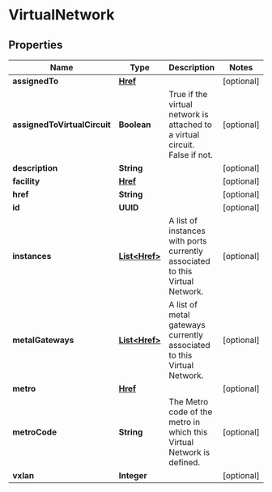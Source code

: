 

# VirtualNetwork


## Properties

| Name | Type | Description | Notes |
|------------ | ------------- | ------------- | -------------|
|**assignedTo** | [**Href**](Href.md) |  |  [optional] |
|**assignedToVirtualCircuit** | **Boolean** | True if the virtual network is attached to a virtual circuit. False if not. |  [optional] |
|**description** | **String** |  |  [optional] |
|**facility** | [**Href**](Href.md) |  |  [optional] |
|**href** | **String** |  |  [optional] |
|**id** | **UUID** |  |  [optional] |
|**instances** | [**List&lt;Href&gt;**](Href.md) | A list of instances with ports currently associated to this Virtual Network. |  [optional] |
|**metalGateways** | [**List&lt;Href&gt;**](Href.md) | A list of metal gateways currently associated to this Virtual Network. |  [optional] |
|**metro** | [**Href**](Href.md) |  |  [optional] |
|**metroCode** | **String** | The Metro code of the metro in which this Virtual Network is defined. |  [optional] |
|**vxlan** | **Integer** |  |  [optional] |



